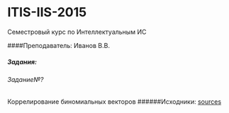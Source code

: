 # ITIS-IIS-2015
Семестровый курс по Интеллектуальным ИС

####Преподаватель: Иванов В.В.

##### Задания:
###### Задание№?
Коррелирование биномиальных векторов
######Исходники: [sources](src/main/java/su/dalv/itis/is/corelation)
